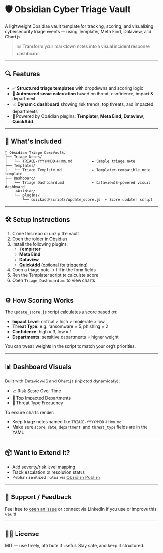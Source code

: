 # 🛡️ Obsidian Cyber Triage Vault

A lightweight Obsidian vault template for tracking, scoring, and visualizing cybersecurity triage events — using Templater, Meta Bind, Dataview, and Chart.js.

> 📊 Transform your markdown notes into a visual incident response dashboard.

---

## 🔍 Features

- ✅ **Structured triage templates** with dropdowns and scoring logic
- 🧮 **Automated score calculation** based on threat, confidence, impact & department
- 📈 **Dynamic dashboard** showing risk trends, top threats, and impacted departments
- 🧩 Powered by Obsidian plugins: **Templater**, **Meta Bind**, **Dataview**, **QuickAdd**

---

## 📁 What's Included

```
📁 Obsidian-Triage-DemoVault/
├── Triage Notes/
│   └── TRIAGE-YYYYMMDD-HHmm.md         ← Sample triage note
├── Templates/
│   └── Triage Template.md              ← Templater-compatible note template
├── Dashboard/
│   └── Triage Dashboard.md             ← DataviewJS-powered visual dashboard
└── .obsidian/
    └── plugins/
        └── quickadd/scripts/update_score.js  ← Score updater script
```

---

## 🛠️ Setup Instructions

1. Clone this repo or unzip the vault
2. Open the folder in [Obsidian](https://obsidian.md)
3. Install the following plugins:
   - **Templater**
   - **Meta Bind**
   - **Dataview**
   - **QuickAdd** (optional for triggering)
4. Open a triage note → fill in the form fields
5. Run the Templater script to calculate score
6. Open `Triage Dashboard.md` to view charts

---

## ⚙️ How Scoring Works

The `update_score.js` script calculates a score based on:
- **Impact Level**: critical > high > moderate > low
- **Threat Type**: e.g. ransomware = 5, phishing = 2
- **Confidence**: high = 3, low = 1
- **Departments**: sensitive departments = higher weight

You can tweak weights in the script to match your org’s priorities.

---

## 📊 Dashboard Visuals

Built with DataviewJS and Chart.js (injected dynamically):
- 📈 Risk Score Over Time
- 🏢 Top Impacted Departments
- 🚨 Threat Type Frequency

To ensure charts render:
- Keep triage notes named like `TRIAGE-YYYYMMDD-HHmm.md`
- Make sure `score`, `date`, `department`, and `threat_type` fields are in the YAML

---

## 📦 Want to Extend It?

- Add severity/risk level mapping
- Track escalation or resolution status
- Publish sanitized notes via [Obsidian Publish](https://obsidian.md/publish)

---

## 💬 Support / Feedback

Feel free to [open an issue](https://github.com/yourusername/obsidian-cyber-triage/issues) or connect via LinkedIn if you use or improve this vault!

---

## 🧑‍💻 License

MIT — use freely, attribute if useful. Stay safe, and keep it structured.
